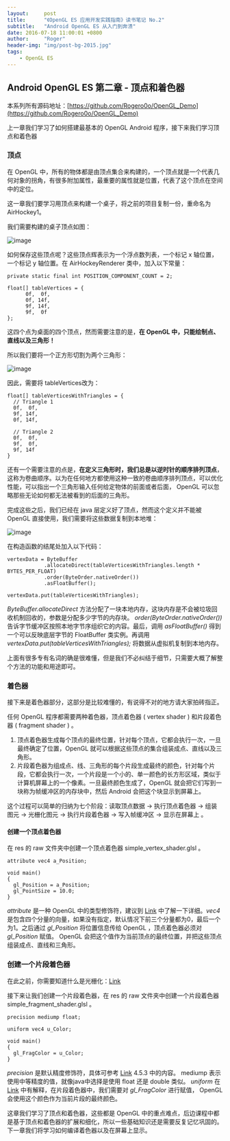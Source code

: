 ```yaml
---
layout:     post
title:      "《OpenGL ES 应用开发实践指南》读书笔记 No.2"
subtitle:   "Android OpenGL ES 从入门到奔溃"
date: 2016-07-18 11:00:01 +0800
author:     "Roger"
header-img: "img/post-bg-2015.jpg"
tags:
    - OpenGL ES
---
```

Android OpenGL ES 第二章 - 顶点和着色器
---

本系列所有源码地址：[https://github.com/Rogero0o/OpenGL_Demo](https://github.com/Rogero0o/OpenGL_Demo)

上一章我们学习了如何搭建最基本的 OpenGL Android 程序，接下来我们学习顶点和着色器

### 顶点

在 OpenGL 中，所有的物体都是由顶点集合来构建的，一个顶点就是一个代表几何对象的拐角，有很多附加属性，最重要的属性就是位置，代表了这个顶点在空间中的定位。

这一章我们要学习用顶点来构建一个桌子，将之前的项目复制一份，重命名为 AirHockey1。

我们需要构建的桌子顶点如图：

![image](https://github.com/Rogero0o/rogero0o.github.io/blob/master/img/opengl/image2-2.jpg?raw=true)

如何保存这些顶点呢？这些顶点辉表示为一个浮点数列表，一个标记 x 轴位置，一个标记 y 轴位置。在 AirHockeyRenderer 类中，加入以下常量：

    private static final int POSITION_COMPONENT_COUNT = 2;

    float[] tableVertices = {
          0f,  0f,
          0f, 14f,
          9f, 14f,
          9f,  0f
    };

这四个点为桌面的四个顶点，然而需要注意的是，**在 OpenGL 中，只能绘制点、直线以及三角形！**

所以我们要将一个正方形切割为两个三角形：

![image](https://github.com/Rogero0o/rogero0o.github.io/blob/master/img/opengl/image2-3?raw=true)

因此，需要将 tableVertices改为：

    float[] tableVerticesWithTriangles = {
      // Triangle 1
      0f,  0f,
      9f, 14f,
      0f, 14f,

      // Triangle 2
      0f,  0f,
      9f,  0f,							
      9f, 14f
    }

还有一个需要注意的点是，**在定义三角形时，我们总是以逆时针的顺序排列顶点**，这称为卷曲顺序。以为在任何地方都使用这种一致的卷曲顺序排列顶点，可以优化性能，可以指出一个三角形输入任何给定物体的前面或者后面， OpenGL 可以忽略那些无论如何都无法被看到的后面的三角形。

完成这些之后，我们已经在 java 层定义好了顶点，然而这个定义并不能被 OpenGL 直接使用，我们需要将这些数据复制到本地堆：

![image](https://github.com/Rogero0o/rogero0o.github.io/blob/master/img/opengl/image2-4?raw=true)

在构造函数的结尾处加入以下代码：

    vertexData = ByteBuffer
                .allocateDirect(tableVerticesWithTriangles.length * BYTES_PER_FLOAT)
                .order(ByteOrder.nativeOrder())
                .asFloatBuffer();

    vertexData.put(tableVerticesWithTriangles);

*ByteBuffer.allocateDirect* 方法分配了一块本地内存，这块内存是不会被垃圾回收机制回收的，参数是分配多少字节的内存块。 *order(ByteOrder.nativeOrder())* 告诉字节缓冲区按照本地字节序组织它的内容。最后，调用 *asFloatBuffer()* 得到一个可以反映底层字节的 FloatBuffer 类实例。再调用 *vertexData.put(tableVerticesWithTriangles);* 将数据从虚拟机复制到本地内存。

上面有很多专有名词的确是很难懂，但是我们不必纠结于细节，只需要大概了解整个方法的功能和用途即可。

### 着色器

接下来是着色器部分，这部分是比较难懂的，有说得不对的地方请大家拍砖指正。

任何 OpenGL 程序都需要两种着色器，顶点着色器 ( vertex shader ) 和片段着色器 ( fragment shader ) 。

1. 顶点着色器生成每个顶点的最终位置，针对每个顶点，它都会执行一次，一旦最终确定了位置，OpenGL 就可以根据这些顶点的集合组装成点、直线以及三角形。
2. 片段着色器为组成点、线、三角形的每个片段生成最终的颜色，针对每个片段，它都会执行一次，一个片段是一个小的、单一颜色的长方形区域，类似于计算机屏幕上的一个像素。一旦最终颜色生成了，OpenGL 就会把它们写到一块称为帧缓冲区的内存块中，然后 Android 会把这个块显示到屏幕上。

这个过程可以简单的归纳为七个阶段：读取顶点数据 -> 执行顶点着色器 -> 组装图元 -> 光栅化图元 -> 执行片段着色器 -> 写入帧缓冲区 -> 显示在屏幕上 。

#### 创建一个顶点着色器

在 res 的 raw 文件夹中创建一个顶点着色器 simple_vertex_shader.glsl 。

    attribute vec4 a_Position;

    void main()
    {
      gl_Position = a_Position;
      gl_PointSize = 10.0;
    }

*attribute* 是一种 OpenGL 中的类型修饰符，建议到 [Link](http://blog.csdn.net/renai2008/article/details/7844495) 中了解一下详细。*vec4* 是包含四个分量的向量，如果没有指定，默认情况下前三个分量都为0，最后一个为1。之后通过 *gl_Position* 将位置信息传给 OpenGL ，顶点着色器必须对 *gl_Position* 赋值。 OpenGL 会把这个值作为当前顶点的最终位置，并把这些顶点组装成点、直线和三角形。

### 创建一个片段着色器

在此之前，你需要知道什么是光栅化：[Link](https://www.zhihu.com/question/29163054)

接下来让我们创建一个片段着色器，在 res 的 raw 文件夹中创建一个片段着色器 simple_fragment_shader.glsl 。

    precision mediump float;

    uniform vec4 u_Color;

    void main()
    {
      gl_FragColor = u_Color;
    }

*precision* 是默认精度修饰符，具体可参考 [Link](http://blog.csdn.net/hgl868/article/details/7846269) 4.5.3 中的内容。 mediump 表示使用中等精度的值，就像java中选择是使用 float 还是 double 类似。 *uniform* 在 [Link](http://blog.csdn.net/renai2008/article/details/7844495) 中有解释，在片段着色器中，我们需要对 *gl_FragColor* 进行赋值， OpenGL 会使用这个颜色作为当前片段的最终颜色。

这章我们学习了顶点和着色器，这些都是 OpenGL 中的重点难点，后边课程中都是基于顶点和着色器的扩展和细化，所以一些基础知识还是需要反复记忆巩固的。下一章我们将学习如何编译着色器以及在屏幕上显示。

